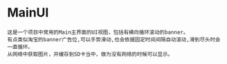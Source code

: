 # MainUI
    这是一个项目中常用的Main主界面的UI视图，包括有横向循环滚动的banner。
    有点类似淘宝的banner广告位,可以手势滑动,也会依据固定时间间隔自动滚动,滑到尽头时会一直循环。
    从网络中获取图片，并缓存到SD卡当中，做为没有网络的时候可以显示。
